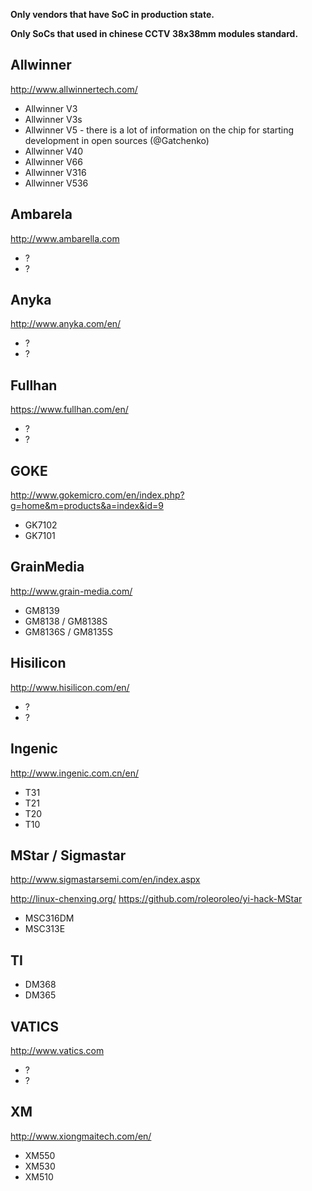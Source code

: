 **Only vendors that have SoC in production state.**

**Only SoCs that used in chinese CCTV 38x38mm modules standard.**


## Allwinner

http://www.allwinnertech.com/

* Allwinner V3
* Allwinner V3s
* Allwinner V5 - there is a lot of information on the chip for starting development in open sources (@Gatchenko)
* Allwinner V40
* Allwinner V66
* Allwinner V316
* Allwinner V536


## Ambarela

http://www.ambarella.com

* ?
* ?


## Anyka

http://www.anyka.com/en/

* ?
* ?


## Fullhan

https://www.fullhan.com/en/

* ?
* ?


## GOKE

http://www.gokemicro.com/en/index.php?g=home&m=products&a=index&id=9

* GK7102
* GK7101


## GrainMedia

http://www.grain-media.com/

* GM8139
* GM8138 / GM8138S
* GM8136S / GM8135S

## Hisilicon

http://www.hisilicon.com/en/

* ?
* ?


## Ingenic

http://www.ingenic.com.cn/en/

* T31
* T21
* T20
* T10


## MStar / Sigmastar

http://www.sigmastarsemi.com/en/index.aspx

http://linux-chenxing.org/
https://github.com/roleoroleo/yi-hack-MStar

* MSC316DM
* MSC313E


## TI

* DM368
* DM365


## VATICS

http://www.vatics.com

* ?
* ?


## XM

http://www.xiongmaitech.com/en/

* XM550
* XM530
* XM510

